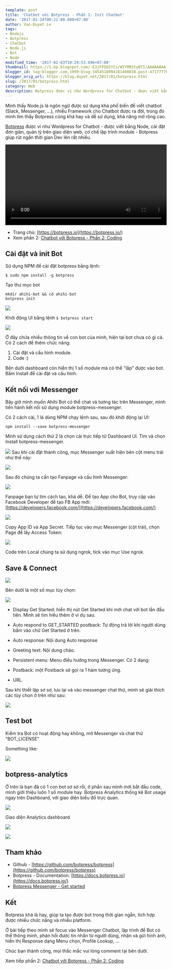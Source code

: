 ```yaml
---
template: post
title: 'Chatbot với Botpress - Phần 1: Init Chatbot'
date: '2017-01-24T00:22:00.000+07:00'
author: Van-Duyet Le
tags:
- Nodejs
- Botpress
- Chatbot
- Node.js
- Bot
- Node
modified_time: '2017-02-03T10:29:53.696+07:00'
thumbnail: https://1.bp.blogspot.com/-E3jFFQUIYCs/WIYM0StyBTI/AAAAAAAAihE/voCjyxjUDMcfR7dIoMfX7bdbLnaoaOASQCLcB/s1600/Screenshot%2Bfrom%2B2017-01-23%2B21-01-28.png
blogger_id: tag:blogger.com,1999:blog-3454518094181460838.post-471777703623476548
blogger_orig_url: https://blog.duyet.net/2017/01/botpress.html
slug: /2017/01/botpress.html
category: Web
description: Botpress được ví như Wordpress for Chatbot - được viết bằng Node, cài đặt đơn giản, quản lý trên giao diện web, cơ chế lập trình module - Botpress giúp rút ngắn thời gian Dev lên rất nhiều.
---
```


Mình thấy Node.js là ngôn ngữ được sử dụng khá phổ biến để viết chatbot (Slack, Messenger, ...), nhiều Framework cho Chatbot được ra đời, trong đó mình tìm thấy Botpress cũng khá hay và dễ sử dụng, khả năng mở rộng cao.

[Botpress](https://botpress.io/?ref=duyetdev.com) được ví như Wordpress for Chatbot - được viết bằng Node, cài đặt đơn giản, quản lý trên giao diện web, cơ chế lập trình module - Botpress giúp rút ngắn thời gian Dev lên rất nhiều.

<div>
  <video autoplay="" controls="" loop="" width="100%">
    <source src="https://botpress.io/video/video_0.mp4" type="video/mp4"></source>
    Your browser does not support HTML5 video.
  </video>
</div>


- Trang chủ: [https://botpress.io](https://botpress.io/)
- Xem phần 2: [Chatbot với Botpress - Phần 2: Coding](https://blog.duyetdev.com/2017/01/botpress-p2.html#.WJP5EhJ97_g)

## Cài đặt và init Bot ##
Sử dụng NPM để cài đặt botpress bằng lệnh:

```
$ sudo npm install -g botpress
```

Tạo thư mục bot

```
mkdir ahihi-bot && cd ahihi-bot
botpress init
```

[![](https://1.bp.blogspot.com/-E3jFFQUIYCs/WIYM0StyBTI/AAAAAAAAihE/voCjyxjUDMcfR7dIoMfX7bdbLnaoaOASQCLcB/s1600/Screenshot%2Bfrom%2B2017-01-23%2B21-01-28.png)](https://1.bp.blogspot.com/-E3jFFQUIYCs/WIYM0StyBTI/AAAAAAAAihE/voCjyxjUDMcfR7dIoMfX7bdbLnaoaOASQCLcB/s1600/Screenshot%2Bfrom%2B2017-01-23%2B21-01-28.png)

Khởi động UI bằng lệnh `$ botpress start`

[![](https://4.bp.blogspot.com/--N0pR5TcpI4/WIYgVGrHLCI/AAAAAAAAihU/gdwjMsbsx2c5LyHLYFn9Wp6JZN2tDeSIgCLcB/s1600/Screenshot%2Bfrom%2B2017-01-23%2B22-23-38.png)](https://4.bp.blogspot.com/--N0pR5TcpI4/WIYgVGrHLCI/AAAAAAAAihU/gdwjMsbsx2c5LyHLYFn9Wp6JZN2tDeSIgCLcB/s1600/Screenshot%2Bfrom%2B2017-01-23%2B22-23-38.png)

Ở đây chứa nhiều thông tin về con bot của mình, hiện tại bot chưa có gì cả. Có 2 cách để thêm chức năng:

1. Cài đặt và cấu hình module.
2. Code :) 

Bên dưới dashboard còn hiển thị 1 số module mà có thể "lắp" được vào bot. Bấm Install để cài đặt  và cấu hình.

## Kết nối với Messenger ##
Bây giờ mình muốn Ahihi Bot có thể chat và tương tác trên Messenger, mình tiến hành kết nối sử dụng module botpress-messenger.

Có 2 cách cài, 1 là dùng NPM chạy lệnh sau, sau đó khởi động lại UI:

```
npm install --save botpress-messenger
```

Mình sử dụng cách thứ 2 là chọn cài trực tiếp từ Dashboard UI. Tìm và chọn Install botpress-messenger.

[![](https://1.bp.blogspot.com/-M4qO1VGsQug/WIYnN9tdP0I/AAAAAAAAih0/vSRnvehsR74NymJkah4zNkAeOo-7vKvVwCK4B/s1600/Untitled%2Bdrawing%2B%25283%2529.png)](https://1.bp.blogspot.com/-M4qO1VGsQug/WIYnN9tdP0I/AAAAAAAAih0/vSRnvehsR74NymJkah4zNkAeOo-7vKvVwCK4B/s1600/Untitled%2Bdrawing%2B%25283%2529.png)
Sau khi cài đặt thành công, mục Messenger xuất hiện bên cột menu trái như thế này:

[![](https://1.bp.blogspot.com/-ZkaxhY2dQ5Y/WIYpKEZQcbI/AAAAAAAAih8/i-d53OmXtWgX_sh8zHjmcmR73Eyw19b8wCLcB/s1600/Untitled%2Bdrawing%2B%25284%2529.png)](https://1.bp.blogspot.com/-ZkaxhY2dQ5Y/WIYpKEZQcbI/AAAAAAAAih8/i-d53OmXtWgX_sh8zHjmcmR73Eyw19b8wCLcB/s1600/Untitled%2Bdrawing%2B%25284%2529.png)

Sau đó chúng ta cần tạo Fanpage và cấu hình Messenger:

[![](https://4.bp.blogspot.com/-iRUJd2KTFPw/WIYpf7mPwDI/AAAAAAAAiiA/C70RgIQmNb0WTQ6SYJOoYuFHPjxKCgX4gCLcB/s1600/Screenshot%2Bfrom%2B2017-01-23%2B23-03-39.png)](https://4.bp.blogspot.com/-iRUJd2KTFPw/WIYpf7mPwDI/AAAAAAAAiiA/C70RgIQmNb0WTQ6SYJOoYuFHPjxKCgX4gCLcB/s1600/Screenshot%2Bfrom%2B2017-01-23%2B23-03-39.png)

Fanpage bạn tự tìm cách tạo, khá dễ.
Để tạo App cho Bot, truy cập vào Facebook Developer để tạo FB App mới: [https://developers.facebook.com/](https://developers.facebook.com/)

[![](https://3.bp.blogspot.com/-fHZ4dUl8F-8/WIYqJ4Ij7HI/AAAAAAAAiiI/6LcCzSVdnzsDbOhMlVjcGMmejIZFCJ-TwCLcB/s1600/Screenshot%2Bfrom%2B2017-01-23%2B23-06-38.png)](https://3.bp.blogspot.com/-fHZ4dUl8F-8/WIYqJ4Ij7HI/AAAAAAAAiiI/6LcCzSVdnzsDbOhMlVjcGMmejIZFCJ-TwCLcB/s1600/Screenshot%2Bfrom%2B2017-01-23%2B23-06-38.png)

Copy App ID và App Secret. Tiếp tục vào mục Messenger (cột trái), chọn Page để lấy Access Token:

[![](https://4.bp.blogspot.com/-Tqat_6j0XwM/WIYrs9mVlwI/AAAAAAAAiiU/EFTdreiGffEsrnadbyeDgDEchj6qpz-BQCLcB/s1600/Screenshot%2Bfrom%2B2017-01-23%2B23-13-26.png)](https://4.bp.blogspot.com/-Tqat_6j0XwM/WIYrs9mVlwI/AAAAAAAAiiU/EFTdreiGffEsrnadbyeDgDEchj6qpz-BQCLcB/s1600/Screenshot%2Bfrom%2B2017-01-23%2B23-13-26.png)

Code trên Local chúng ta sử dụng ngrok, tick vào mục Use ngrok. 

## Save & Connect ##

[![](https://4.bp.blogspot.com/-brOoSCiXfSw/WIYtHtM77bI/AAAAAAAAiic/YQQOX7gEBosWiovhV2qjZg117CMWhqDqQCLcB/s1600/Untitled%2Bdrawing%2B%25285%2529.png)](https://4.bp.blogspot.com/-brOoSCiXfSw/WIYtHtM77bI/AAAAAAAAiic/YQQOX7gEBosWiovhV2qjZg117CMWhqDqQCLcB/s1600/Untitled%2Bdrawing%2B%25285%2529.png)

Bên dưới là một số mục tùy chọn:

[![](https://1.bp.blogspot.com/-GEau4JQ4e_M/WIYt_N6YjgI/AAAAAAAAiig/MIhlD2cVWqg0wLSDVtOV9U17pJ2zpn-LgCLcB/s1600/Screenshot%2Bfrom%2B2017-01-23%2B23-22-43.png)](https://1.bp.blogspot.com/-GEau4JQ4e_M/WIYt_N6YjgI/AAAAAAAAiig/MIhlD2cVWqg0wLSDVtOV9U17pJ2zpn-LgCLcB/s1600/Screenshot%2Bfrom%2B2017-01-23%2B23-22-43.png)

- Display Get Started: hiển thị nút Get Started khi mới chat với bot lần đầu tiên. Mình sẽ tìm hiểu thêm ở ví dụ sau.
- Auto respond to GET_STARTED postback: Tự động trả lời khi người dùng bấm vào chữ Get Started ở trên.
- Auto response: Nội dung Auto response
- Greeting text: Nội dung chào.
- Persistent menu: Menu điều hướng trong Messenger. Có 2 dạng:

- Postback: một Postback sẽ gọi ra 1 hàm tương ứng. 
- URL.

Sau khi thiết lập sơ sơ, lưu lại và vào messenger chat thử, mình sẽ giải thích các tùy chọn ở trên như sau:

[![](https://2.bp.blogspot.com/-h7Zf7KRzyLQ/WIYy3MByfnI/AAAAAAAAii0/T50EcqbGBw8K0eAh43Q25sTJQzocT2VYQCLcB/s1600/ahihi-options-chatbot.png)](https://2.bp.blogspot.com/-h7Zf7KRzyLQ/WIYy3MByfnI/AAAAAAAAii0/T50EcqbGBw8K0eAh43Q25sTJQzocT2VYQCLcB/s1600/ahihi-options-chatbot.png)

## Test bot ##

Kiểm tra Bot có hoạt động hay không, mở Messenger và chat thử "BOT_LICENSE"

Something like:

[![](https://4.bp.blogspot.com/-30_3xgRxw24/WIaw0JOX1bI/AAAAAAAAikc/lHaxnvPdIWQ6eARB_VZP0NOFxLEPwIo_gCK4B/s640/Screenshot_2017-01-24-08-38-43-824_com.facebook.orca.png)](https://4.bp.blogspot.com/-30_3xgRxw24/WIaw0JOX1bI/AAAAAAAAikc/lHaxnvPdIWQ6eARB_VZP0NOFxLEPwIo_gCK4B/s1600/Screenshot_2017-01-24-08-38-43-824_com.facebook.orca.png)

## botpress-analytics ##

Ở trên là bạn đã có 1 con bot sơ sơ rồi, ở phần sau mình mới bắt đầu code, mình giới thiệu luôn 1 số module hay. Botpress Analytics thống kê Bot usage ngay trên Dashboard, với giao diện biểu đồ trực quan.

[![](https://3.bp.blogspot.com/-tTYYLFM0zYA/WIY00M0mSyI/AAAAAAAAijE/9Y3q9G7F_g8DcxBY0A6L5oHTYXqLvsgaACK4B/s640/%255Bahihi-bot%255D%2Banalytics.png)](https://3.bp.blogspot.com/-tTYYLFM0zYA/WIY00M0mSyI/AAAAAAAAijE/9Y3q9G7F_g8DcxBY0A6L5oHTYXqLvsgaACK4B/s1600/%255Bahihi-bot%255D%2Banalytics.png)

Giao diện Analytics dashboard

[![](https://2.bp.blogspot.com/-0b3zg0i4HOI/WIY3KvyvXVI/AAAAAAAAijU/zlfRFTWIKJIdWKkDkmvJNVLc464wcs_LACK4B/s640/%255Bahihi-bot%255D%2Bbotpress-analytics-dashboard%2B%25283%2529.png)](https://2.bp.blogspot.com/-0b3zg0i4HOI/WIY3KvyvXVI/AAAAAAAAijU/zlfRFTWIKJIdWKkDkmvJNVLc464wcs_LACK4B/s1600/%255Bahihi-bot%255D%2Bbotpress-analytics-dashboard%2B%25283%2529.png)

[![](https://2.bp.blogspot.com/-6sixXbkvC_0/WIY3dShgPYI/AAAAAAAAijc/VWtGDUN3Bdo7eK8N4XwLmbzISTNxqXyOACK4B/s1600/%255Bahihi-bot%255D%2Bbotpress-analytics-dashboard%2B%25284%2529.png)](https://2.bp.blogspot.com/-6sixXbkvC_0/WIY3dShgPYI/AAAAAAAAijc/VWtGDUN3Bdo7eK8N4XwLmbzISTNxqXyOACK4B/s1600/%255Bahihi-bot%255D%2Bbotpress-analytics-dashboard%2B%25284%2529.png)

## Tham khảo ##

- Github - [https://github.com/botpress/botpress](https://github.com/botpress/botpress)
- Botpress - Documentation: [https://docs.botpress.io](https://docs.botpress.io/)
- [Botpress Messenger - Get started](https://github.com/botpress/botpress-messenger#get-started)

## Kết  ##

Botpress khá là hay, giúp ta tạo được bot trong thời gian ngắn, tích hợp được nhiều chức năng và nhiều platform. 

Ở bài tiếp theo mình sẽ focus vào Messenger Chatbot, lập trình để Bot có thể thông minh, phản hồi được tin nhắn từ người dùng, nhận và gửi hình ảnh, hiển thị Response dạng Menu chọn, Profile Lookup, ... 

Chúc bạn thành công, mọi thắc mắc vui lòng comment tại bên dưới.

Xem tiếp phần 2: [Chatbot với Botpress - Phần 2: Coding](https://blog.duyetdev.com/2017/01/botpress-p2.html#.WJP5EhJ97_g)
